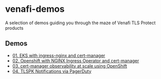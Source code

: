 # venafi-demos

A selection of demos guiding you through the maze of Venafi TLS Protect products

## Demos
* [01. EKS with ingress-nginx and cert-manager](demos/01-eks-ingress-nginx-cert-manager/README.md)
* [02. Openshift with NGINX Ingress Operator and cert-manager](demos/02-openshift-nginx-ingress-operator-cert-manager/README.md)
* [03. cert-manager observability at scale using OpenShift](demos/03-cert-manager-observability-at-scale-using-openshift/README.md)
* [04. TLSPK Notifications via PagerDuty](demos/04-tlspk-notifications-via-pagerduty/README.md)
<!-- * [05. TLSPK Notifications via Microsoft Teams](demos/05-tlspk-notifications-via-microsoft-teams/README.md) -->
